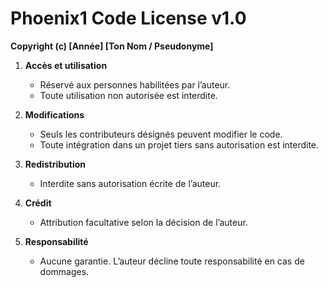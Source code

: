 # Phoenix1 Code License v1.0

**Copyright (c) [Année] [Ton Nom / Pseudonyme]**

1. **Accès et utilisation**  
   - Réservé aux personnes habilitées par l’auteur.  
   - Toute utilisation non autorisée est interdite.

2. **Modifications**  
   - Seuls les contributeurs désignés peuvent modifier le code.  
   - Toute intégration dans un projet tiers sans autorisation est interdite.

3. **Redistribution**  
   - Interdite sans autorisation écrite de l’auteur.

4. **Crédit**  
   - Attribution facultative selon la décision de l’auteur.

5. **Responsabilité**  
   - Aucune garantie. L’auteur décline toute responsabilité en cas de dommages.
